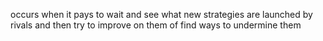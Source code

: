 occurs when it pays to wait and see what new strategies are launched by rivals and then try to improve on them of find ways to undermine them